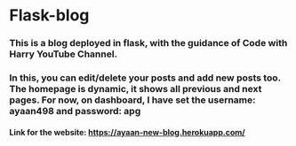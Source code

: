 # Flask-blog
### This is a blog deployed in flask, with the guidance of Code with Harry YouTube Channel.
### In this, you can edit/delete your posts and add new posts too. The homepage is dynamic, it shows all previous and next pages. For now, on dashboard, I have set the username: ayaan498 and password: apg
#### Link for the website: https://ayaan-new-blog.herokuapp.com/
